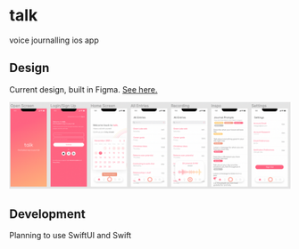 # talk
voice journalling ios app

## Design
Current design, built in Figma. [See here.](https://www.figma.com/file/nTCZ1HR5QPDb7KoN9oTUcg/talk?node-id=0%3A1)

![Screenshot](design.png)

## Development 
Planning to use SwiftUI and Swift 
